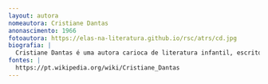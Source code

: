 ```yaml
---
layout: autora
nomeautora: Cristiane Dantas
anonascimento: 1966
fotoautora: https://elas-na-literatura.github.io/rsc/atrs/cd.jpg
biografia: |
  Cristiane Dantas é uma autora carioca de literatura infantil, escritora e roteirista brasileira. Trabalhou para a Rede Globo na microssérie Terra dos Meninos Pelados e na telenovela Bambuluá, além de redatora do programa Angel Mix. Teve sua estréia na literatura com "Madalena", vencedor da primeira edição do Concurso Literatura para Todos do Ministério da Educação na categoria novela, em 2006.
fontes: |
  https://pt.wikipedia.org/wiki/Cristiane_Dantas
---
```

